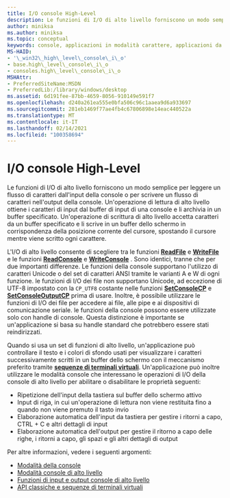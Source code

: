 ```yaml
---
title: I/O console High-Level
description: Le funzioni di I/O di alto livello forniscono un modo semplice per leggere un flusso di caratteri dall'input della console o per scrivere un flusso di caratteri nell'output della console.
author: miniksa
ms.author: miniksa
ms.topic: conceptual
keywords: console, applicazioni in modalità carattere, applicazioni da riga di comando, applicazioni di terminale, api della console
MS-HAID:
- '\_win32\_high\_level\_console\_i\_o'
- base.high\_level\_console\_i\_o
- consoles.high\_level\_console\_i\_o
MSHAttr:
- PreferredSiteName:MSDN
- PreferredLib:/library/windows/desktop
ms.assetid: 6d191fee-87bb-4659-8056-910149e591f7
ms.openlocfilehash: d240a261ea555e0bfa506c96c1aaea9d6a933697
ms.sourcegitcommit: 281eb1469f77ae4fb4c67806898e14eac440522a
ms.translationtype: MT
ms.contentlocale: it-IT
ms.lasthandoff: 02/14/2021
ms.locfileid: "100358694"
---
```

# <a name="high-level-console-io"></a>I/O console High-Level

Le funzioni di I/O di alto livello forniscono un modo semplice per leggere un flusso di caratteri dall'input della console o per scrivere un flusso di caratteri nell'output della console. Un'operazione di lettura di alto livello ottiene i caratteri di input dal buffer di input di una console e li archivia in un buffer specificato. Un'operazione di scrittura di alto livello accetta caratteri da un buffer specificato e li scrive in un buffer dello schermo in corrispondenza della posizione corrente del cursore, spostando il cursore mentre viene scritto ogni carattere.

L'I/O di alto livello consente di scegliere tra le funzioni [**ReadFile**](/windows/win32/api/fileapi/nf-fileapi-readfile) e [**WriteFile**](/windows/win32/api/fileapi/nf-fileapi-writefile) e le funzioni [**ReadConsole**](readconsole.md) e [**WriteConsole**](writeconsole.md) . Sono identici, tranne che per due importanti differenze. Le funzioni della console supportano l'utilizzo di caratteri Unicode o del set di caratteri ANSI tramite le varianti A e W di ogni funzione. le funzioni di I/O dei file non supportano Unicode, ad eccezione di UTF-8 impostato con la `CP_UTF8` costante nelle funzioni **[SetConsoleCP](setconsolecp.md)** e **[SetConsoleOutputCP](setconsoleoutputcp.md)** prima di usare. Inoltre, è possibile utilizzare le funzioni di I/O dei file per accedere ai file, alle pipe e ai dispositivi di comunicazione seriale. le funzioni della console possono essere utilizzate solo con handle di console. Questa distinzione è importante se un'applicazione si basa su handle standard che potrebbero essere stati reindirizzati.

Quando si usa un set di funzioni di alto livello, un'applicazione può controllare il testo e i colori di sfondo usati per visualizzare i caratteri successivamente scritti in un buffer dello schermo con il meccanismo preferito tramite **[sequenze di terminali virtuali](console-virtual-terminal-sequences.md)**. Un'applicazione può inoltre utilizzare le modalità console che interessano le operazioni di I/O della console di alto livello per abilitare o disabilitare le proprietà seguenti:

- Ripetizione dell'input della tastiera sul buffer dello schermo attivo
- Input di riga, in cui un'operazione di lettura non viene restituita fino a quando non viene premuto il tasto invio
- Elaborazione automatica dell'input da tastiera per gestire i ritorni a capo, CTRL + C e altri dettagli di input
- Elaborazione automatica dell'output per gestire il ritorno a capo delle righe, i ritorni a capo, gli spazi e gli altri dettagli di output

Per altre informazioni, vedere i seguenti argomenti:

- [Modalità della console](console-modes.md)
- [Modalità console di alto livello](high-level-console-modes.md)
- [Funzioni di input e output console di alto livello](high-level-console-input-and-output-functions.md)
- [API classiche e sequenze di terminali virtuali](classic-vs-vt.md)
